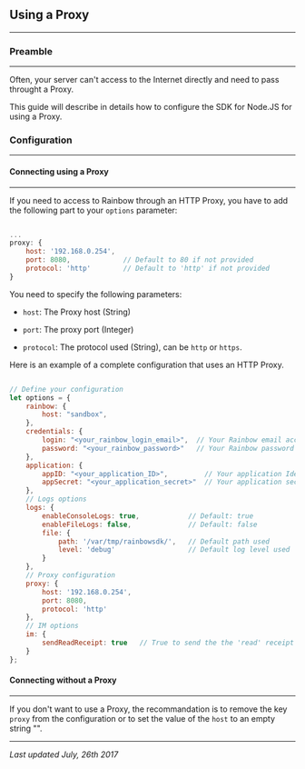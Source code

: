 ## Using a Proxy
---

### Preamble
---

Often, your server can't access to the Internet directly and need to pass throught a Proxy.

This guide will describe in details how to configure the SDK for Node.JS for using a Proxy.


### Configuration
---


#### Connecting using a Proxy
---

If you need to access to Rainbow through an HTTP Proxy, you have to add the following part to your `options` parameter:

```js

...
proxy: {
    host: '192.168.0.254',
    port: 8080,             // Default to 80 if not provided
    protocol: 'http'        // Default to 'http' if not provided
}

```

You need to specify the following parameters:

- `host`: The Proxy host (String)
 
- `port`: The proxy port (Integer)

- `protocol`: The protocol used (String), can be `http` or `https`.


Here is an example of a complete configuration that uses an HTTP Proxy.

```js

// Define your configuration
let options = {
    rainbow: {
        host: "sandbox",    
    },
    credentials: {
        login: "<your_rainbow_login_email>",  // Your Rainbow email account
        password: "<your_rainbow_password>"   // Your Rainbow password
    },
    application: {
        appID: "<your_application_ID>",         // Your application Identifier
        appSecret: "<your_application_secret>"  // Your application secret
    },
    // Logs options
    logs: {
        enableConsoleLogs: true,            // Default: true
        enableFileLogs: false,              // Default: false
        file: {
            path: '/var/tmp/rainbowsdk/',   // Default path used
            level: 'debug'                  // Default log level used
        }
    },
    // Proxy configuration
    proxy: {
        host: '192.168.0.254',
        port: 8080,
        protocol: 'http'
    },
    // IM options
    im: {
        sendReadReceipt: true   // True to send the the 'read' receipt automatically
    }
};

```


#### Connecting without a Proxy
---

If you don't want to use a Proxy, the recommandation is to remove the key `proxy` from the configuration or to set the value of the `host` to an empty string "".

---

_Last updated July, 26th 2017_
